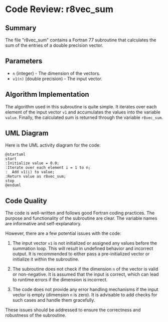 # Code Review: r8vec_sum

## Summary

The file "r8vec_sum" contains a Fortran 77 subroutine that calculates the sum of the entries of a double precision vector.

## Parameters

- `n` (integer) - The dimension of the vectors.
- `v1(n)` (double precision) - The input vector.

## Algorithm Implementation

The algorithm used in this subroutine is quite simple. It iterates over each element of the input vector `v1` and accumulates the values into the variable `value`. Finally, the calculated sum is returned through the variable `r8vec_sum`.

## UML Diagram

Here is the UML activity diagram for the code:

```plantuml
@startuml
start
:Initialize value = 0.0;
:Iterate over each element i = 1 to n;
:  Add v1(i) to value;
:Return value as r8vec_sum;
stop
@enduml
```

## Code Quality

The code is well-written and follows good Fortran coding practices. The purpose and functionality of the subroutine are clear. The variable names are informative and self-explanatory.

However, there are a few potential issues with the code:

1. The input vector `v1` is not initialized or assigned any values before the summation loop. This will result in undefined behavior and incorrect output. It is recommended to either pass a pre-initialized vector or initialize it within the subroutine.

2. The subroutine does not check if the dimension `n` of the vector is valid or non-negative. It is assumed that the input is correct, which can lead to runtime errors if the dimension is incorrect.

3. The code does not provide any error handling mechanisms if the input vector is empty (dimension `n` is zero). It is advisable to add checks for such cases and handle them gracefully.

These issues should be addressed to ensure the correctness and robustness of the subroutine.